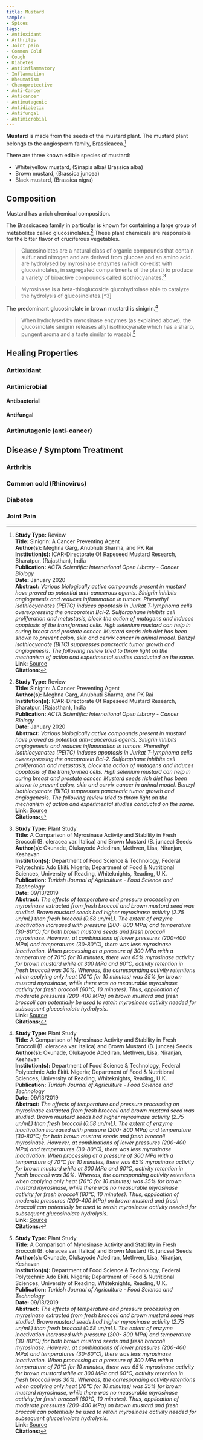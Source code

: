 ```yaml
---
title: Mustard
sample:
- Spices
tags:
- Antioxidant
- Arthritis
- Joint pain
- Common Cold
- Cough
- Diabetes
- Antiinflammatory
- Inflammation
- Rheumatism
- Chemoprotective
- Anti-Cancer
- Anticancer
- Antimutagenic
- Antidiabetic
- Antifungal
- Antimicrobial
---
```

**Mustard** is made from the seeds of the mustard plant.  The mustard plant belongs to the angiosperm family, Brassicacea.[^2]

There are three known edible species of mustard:

- White/yellow mustard, (Sinapis alba/ Brassica alba)
- Brown mustard, (Brassica juncea)
- Black mustard, (Brassica nigra)

## Composition

Mustard has a rich chemical composition.

The Brassicacea family in particular is known for containing a large group of metabolites called glucosinolates.[^2]  These plant chemicals are responsible for the bitter flavor of cruciferous vegetables.

> Glucosinolates are a natural class of organic compounds that contain sulfur and nitrogen and are derived from glucose and an amino acid. are hydrolysed by myrosinase enzymes (which co-exist with glucosinolates, in segregated compartments of the plant) to produce a variety of bioactive compounds called isothiocyanates.[^1]

> Myrosinase is a beta-thioglucoside glucohydrolase able to catalyze the hydrolysis of glucosinolates.[^3]

The predominant glucosinolate in brown mustard is sinigrin.[^1]

>  When hydrolysed by myrosinase enzymes (as explained above), the glucosinolate sinigrin releases allyl isothiocyanate which has a sharp, pungent aroma and a taste similar to wasabi.[^1]

## Healing Properties

### Antioxidant

### Antimicrobial

#### Antibacterial

#### Antifungal

### Antimutagenic (anti-cancer)

## Disease / Symptom Treatment

### Arthritis

### Common cold (Rhinovirus)

### Diabetes

### Joint Pain

[^1]: **Study Type:**  Plant Study<br>**Title:** A Comparison of Myrosinase Activity and Stability in Fresh Broccoli (B. oleracea var. Italica) and Brown Mustard (B. juncea) Seeds<br>**Author(s):** Okunade, Olukayode Adediran, Methven, Lisa, Niranjan, Keshavan<br>**Institution(s):** Department of Food Science & Technology, Federal Polytechnic Ado Ekiti. Nigeria; Department of Food & Nutritional Sciences, University of Reading, Whiteknights, Reading, U.K.<br>**Publication:** <i>Turkish Journal of Agriculture - Food Science and Technology</i><br>**Date:** 09/13/2019<br>**Abstract:** <i>The effects of temperature and pressure processing on myrosinase extracted from fresh broccoli and brown mustard seed was studied. Brown mustard seeds had higher myrosinase activity (2.75 un/mL) than fresh broccoli (0.58 un/mL). The extent of enzyme inactivation increased with pressure (200- 800 MPa) and temperature (30-80°C) for both brown mustard seeds and fresh broccoli myrosinase. However, at combinations of lower pressures (200-400 MPa) and temperatures (30-80°C), there was less myrosinase inactivation. When processing at a pressure of 300 MPa with a temperature of 70°C for 10 minutes, there was 65% myrosinase activity for brown mustard while at 300 MPa and 60°C, activity retention in fresh broccoli was 30%. Whereas, the corresponding activity retentions when applying only heat (70°C for 10 minutes) was 35% for brown mustard myrosinase, while there was no measurable myrosinase activity for fresh broccoli (60°C, 10 minutes). Thus, application of moderate pressures (200-400 MPa) on brown mustard and fresh broccoli can potentially be used to retain myrosinase activity needed for subsequent glucosinolate hydrolysis. </i><br>**Link:** [Source](https://doi.org/10.24925/turjaf.v8i1.64-68.2704)<br>**Citations:**

[^2]: **Study Type:** Review<br>**Title:** Sinigrin: A Cancer Preventing Agent<br>**Author(s):** Meghna Garg, Anubhuti Sharma, and PK Rai<br>**Institution(s):** ICAR-Directorate Of Rapeseed Mustard Research, Bharatpur, (Rajasthan), India<br>**Publication:** <i>ACTA Scientific: International Open Library - Cancer Biology</i><br>**Date:** January 2020<br>**Abstract:** <i>Various biologically active compounds present in mustard have proved as potential anti-cancerous agents. Sinigrin inhibits angiogenesis and reduces inflammation in tumors. Phenethyl isothiocyanates (PEITC) induces apoptosis in Jurkat T-lymphoma cells overexpressing the oncoprotein Bcl-2. Sulforaphane inhibits cell proliferation and metastasis, block the action of mutagens and induces apoptosis of the transformed cells. High selenium mustard can help in curing breast and prostate cancer. Mustard seeds rich diet has been shown to prevent colon, skin and cervix cancer in animal model. Benzyl isothiocyanate (BITC) suppresses pancreatic tumor growth and angiogenesis. The following review tried to throw light on the mechanism of action and experimental studies conducted on the same.</i><br>**Link:** [Source](https://actascientific.com/ASCB/sinigrin-a-cancer-preventing-agent.php)<br>**Citations:**